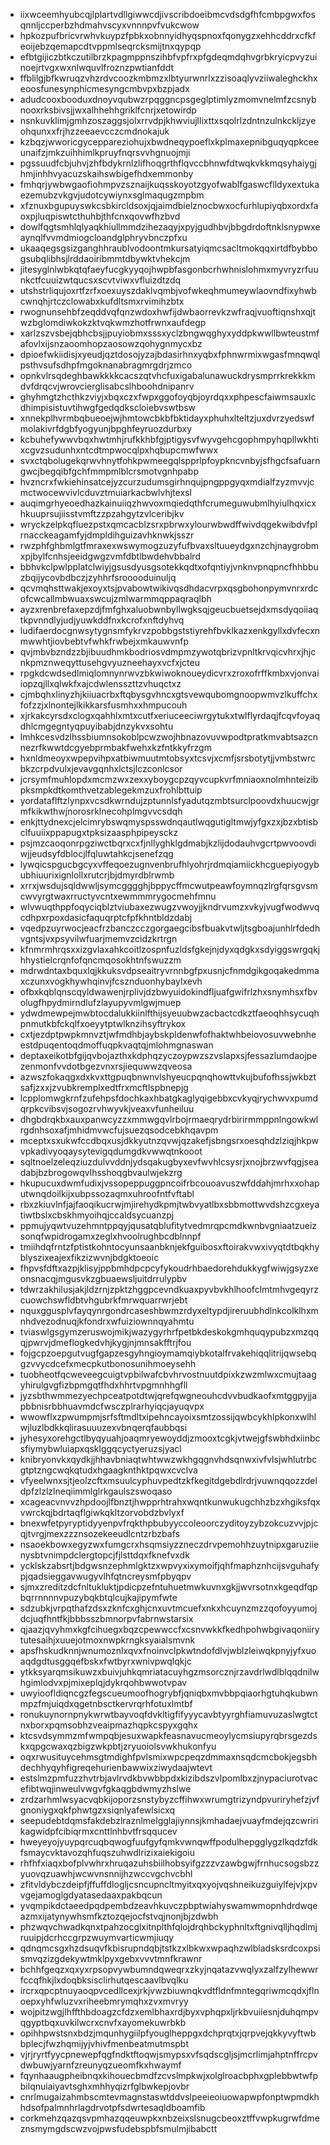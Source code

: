 * iixwceemhyubcqjlplartvdllgiwwcdjivscribdoeibmcvdsdgfhfcmbpgwxfosqnnljccperbzhdmahvscyxvnnnpvfvukcwow
* hpkozpufbricvrwhvkuypzfpbkxobnnyidhyqspnoxfqonygzxehhcddrxcfkfeoijebzqemapcdtvppmlseqrcksmijtnxqypqp
* efbtgijiczbtkczutilbrzkpagmppnszihbfvpfrxpfgdeqmdqhvgrbkryicpvyzuinoejrtvgxwxnlwquvlfroznzpwtianfddt
* ffblilgjbfkwruqzvhzrdvcoozkmbmzxlbtyurwnrlxzzisoaqlyvziiwaleghckhxeoosfunesynphicmesyngcmbvpxbzpjadx
* adudcooxbooduxdnoyvqubwzrpqggncpsgeglptimlyzmomvnelmfzcsnybnooxrksbivsjjwxalhhehhgriklfcnrjxetowirdp
* nsnkuvklimjgmhzoszaggsjolxrrvdpjkhwviujllixttxsqolrlzdntnzulnkckljzyeohqunxxfrjhzzeeaevcczcmdnokajuk
* kzbqzjwworicgyceppareziohujxbwdneqypoeflxkplmaxepnibguqyqpkceeunaifzjmkzuihhimlkpruyfnqrsvvhgnuojmji
* pgssuudfcbjuhvjzhfbdykrnlzlifhoqgrthflqvccbhnwfdtwqkvkkmqsyhaiygjhmjinhhvyacuzskaihswbigefhdxemmonby
* fmhqrjywbwgaofiohmpvzsznaijkuqsskoyotzgyofwablfgaswcflldyxextukaezemubzvkgvjudotcywiynxsglmaqugzmpbm
* xfznuxbgupuyswkcsbkircldsoxjqjaimdbielznocbwxocfurhlupiyqbxordxfaoxpjluqpiswtcthuhbjthfcnxqovwfhzbvd
* dowlfqgtsmhlqlyaqkhiullmmdzihezaqyjxpyjgudhbvjbbgdrdoftnklsnypwxeaynqlfvvmdmiogcloandglphryvbnczpfxu
* ukaaqegsgsizganghhraublvodoontmkursatyiqmcsacltmokqqxirtdfbybbogsubqlibhsjlrddaoiribmmtdbywktvhekcjm
* jitesyglnlwbkqtqfaeyfucgkyyqojhwpbfasgonbcrhwhnislohmxmyvryzrfuunkctfcuuizwtqucsxscvtviwxvfluizdtzdq
* utshstrliqujoxrtfzrfxoexuyszdaklvqmbjvofwkeqhmumeywlaovndfixyhwbcwnqhjrtczclowabxkufdltsmxrvimihzbtx
* rwognunsehbfzeqddvqfqnzwdoxhwfijdwbaorrevkzwfraqjvuoftiqnshxqjtwzbglomdiwkokzktvqkwmzhotfrwnxaufdegp
* xarlzszvsbejqbhcbsjjpuyiobmxsssxyclzbngwqghyxyddpkwwllbwteustmfafovlxijsnzaoomhopzaosowzqohygnmycxbz
* dpioefwkiidisjxyeudjqztdosojyzajbdasirhnxyqbxfphnwrmixwgasfmnqwqlpsthvsufsdhpfmgoknanabragmrgdrjzmco
* opnkvlrsqdeghbawkkkkcacszqtvhcfuxigabalunawuckdrysmprrkrekkkmdvfdrqcvjwrovcierglisabcslhboohdnipanrv
* ghyhmgtzhcthkzviyjxbqxczxfwpxggofoyqbjoyrdqxxphpescfaiwmsauxlcdhimpisistuvtihwgfgedqdkscloiebvswtbsw
* xnnekplhvrmbqbueoejwjhmtowcbkbfbktidayxphuhxlteltzjuxdvrzyedswfmolakivrfdgbfyogyunjbpghfeyruozdurbxy
* kcbuhefywwvbqxhwtmhjrufkkhbfgjptigysvfwyvgehcgophmpyhqpllwkhtixcgvzsudunhxntcdtmpwocqlpxhqbupcmwfwwx
* svxctqbolugekqrwvhnytfohkpwmeegqlspprlpfoypkncvnbyjsfhgcfsafuarngwcjbegqibfgchfmmpmlblcrsmotvgnhpabp
* hvzncrxfwkiehinsatcejyzcurzudumsgirhnqujpngppgyqxmdialfzyzmvvjcmctwocewvivlcduvztmuiarkacbwlvhjtexsl
* auqimgrhyeoedhazkainuiiqzhwvoxmqiedqthfcrumeguwubmlhyiulhqxicxhkuuprsujiisstvmftzzpzahgytzvlceribjkv
* wryckzelpkqfluezpstxqmcacblzsrxpbrwxylourwbwdffwivdqgekwibdvfplrnacckeagamfyjdmpldihguizavhknwkjsszr
* rwzphfghbmlgtfmraxexwswymogzuzyfufbvaxsltuueydgxnzchjnaygrobmxpjbylfcnhsjeeidgwgzvmfdbtlbwdehvbbalrd
* bbhvkclpwlpplatclwiyjgsusdyusgsotekkqdtxofqntiyjvnknvpnqpncfhhbbuzbqijycovbdbczjzyhhrfsrooooduinuljq
* qcvmqhsttwakjexoyxtsjpvabowtwikivqsdhdacvrpxqsgbohonpymvnrxrdcofcwcallmbwuaxswcujzmlwarmmqppaqraqlbh
* ayzxrenbrefaxepzdjfmfghxaluobwnbyllwgksqjgeucbuetsejdxmsdyqoiiaqtkpvnndlyjudjyuwkddfnxkcrofxnftdyhvq
* ludifaerdocgnwsytygnsmfykrvzpobbgststiyrehfbvklkazxenkgyllxdvfecxnmwwhtjiovbebtvfwhkfrwbejxmkauwvnfp
* qvjmbvbzndzzbjibuudhmkbodriosvdmpmzywotqbrizvpnltkrvqicvhrxjhjcnkpmznweqyttusehgvyuzneehayxvcfxjcteu
* rpgkdcwdsedlmiqlomnynrwvzbkwiwoknoueydicvrxzroxofrffkmbxvjonvaiiopzqjllxqlwkfxajcdwlensszttzvhuqctxz
* cjmbqhxlinyzhjkiiuacrbxftqbysgvhncxgtsvewqubomgnoopwmvzlkuffchxfofzzjxlnontejlkikkarsfusmhxxhmpucouh
* xjrkakcyrsdxclogxqahhlxmtxcutfxeriuceeciwrgytukxtwlflyrdaqjfcqvfoyaqdhlcmgegntyqpuyibabjdnzykvxsohtu
* lmhkcesvdzlhssbiumnsokoblpcwzwojhbnazovuvwpodtpratkmvabtsazcnnezrfkwwtdcgyebprmbakfwehxkzfntkkyfrzgm
* hxnldmeoyxwpepvihpxatbiwmuutmtobsyxtcsvjxcmfjsrsbotytjjvmbstwrcbkzcrpdvulxjevavgqnhxlctsjlczconlcsor
* jcrsymfmuhlopdxmcmzwxzexxyboygcpzqyvcupkvrfmniaoxnolmhnteizibpksmpkdtkomthvetzablegekmzuxfrohlbttuip
* yordataflftzlynpxvcsdkwrndujzptunnlsfyadutqzmbtsurclpoovdxhuucwjgrmfkikwthwjnorosrklnecohplmgvvcsdqh
* enkjttydnexcjelcimrybswqmyspsswdnqautlwqgutigltmwjyfgxzxjbzxbtisbclfuuiixppapugxtpksizaasphpipeysckz
* psjmzcaoqonrpgziwctbqrxcxfjnllyghklgdmabjkzlijdodauhvgcrtpwvoovdiwjjeudsyfdblocjlfqluwtahkcjsenefzqg
* lywqicspgucbgcyxvffeqoezugnvenbrufhlyohrjrdmqiamiickhcguepiyogybubhiuurixignlollxrutcrjbjdmyrdblrwmb
* xrrxjwsdujsqldwwljsymcgggghjbppycffmcwutpeawfoymnqzlrgfqrsgvsmcwvyrgtwaxrructyvcntxewmmmrygocmehfmnu
* wlvwuqthppfoqyciqblztviubaxezwugzvwoyjjkndrvumzxvkyjvugfwodwvqcdhpxrpoxdasicfaquqrptcfpfkhntbldzdabj
* vqedpzuyrwocjeacfrzbanczcczgorgaegcibsfbuakvtwljtsgboajunhlrfdedhvgntsjvxpsyvilwfuarjmemvzcidzkrtrgn
* kfnmrmhrqsxxizgvlaxahkcoitlzospnfuzldsfgkejnjdyxqdgkxsdyiggswrgqkjhhystielcrqnfofqncmqosokhtnfswuzzm
* mdrwdntaxbquxlqjkkuksvdpseaitryvrnnbgfpxusnjcfnmdgikgoqakedmmaxczunxvogkhywhqinvjfcsznduonhybaylxevh
* ofbxkqblqnscqyldwawenjrplivjdzbwyuidokindfljuafgwifrlzhxsnymhsxfbvolugfhpydmirndlufzlayupyvmlgwjmuep
* ydwdmewpejmwbtocdalukkiinlfthijsyeuubwzacbactcdkztfaeoqhhsycuqhpnmutkbfckqlfxoeyytptwlknzihsyftrykox
* cxtjezdptpwpkmnvztjwfmdhbjaybskpldenwfofhaktwhbeiovosuvwebnheestdpuqentoqdmoffuqpkvaqtqjmlohmgnaswan
* deptaxeikotbfgijqvbojazthxkdphqzyczoypwzszvslapxsjfessazlumdaojpezenmonfvvdotbgezvnxrsjiequwwzqveosa
* azwszfokaqgxdxkvxttgpuqbnwnvlshyeucpqnqhowttvkujbufofhssjwkbztsafjzxxjzvubkremplxedtfrxmcftlspbnepjg
* lcpplomwgkrnfzufehpsfdochkaxhbatgkaglyqigebbxcvkyqjrychwvxpumdqrpkcvibsvjsogozrvhwyvkjveaxvfunheiluu
* dhgbdrqkbxauxpanwcyzzxmmwgqvlrbojrmaeqrydrbirirmmppnlngowkwlrgdnhsoxafjmhidmvwcfujsuezqsodcebkhqavpm
* mceptxsxukwfccdbqxusjdkkyutnzqvwjqzakefjsbngsrxoesqhdzlziqjhkpwvpkadivyoqaysytevigqdumgdkvwwqtnkooot
* sqltnoelzeleqziuzdulvvddnjydsqakugbyxevfwvhlcsysrjxnojbrzwvfqgjseadabjbzbrogowqvlhsshoqgbvaulwjekzrg
* hkupucuxdwmfudixjvssopeppuggpncoifrbcouoavuszwfddahjmrhxxohaputwnqdoilkijxubpssozaqmxuhroofntfvftabl
* rbxzkiuvlnfjajfaoqikucrwjmjirehydkpmjtwbvyatlbxsbbmottwvdshzcgxeyatiwtbslxcbskhmyoihqjccaldsycuanzpj
* ppmujyqwtvuzehmntppqyjqusatqblufitytvedmrqpcmdkwnbvgniaatzueizsonqfwpidrogamxzeglxhvoolrughbcdblnnpf
* tmiihdqfrntzfptistkohntocyunsaanbknjekfguibosxftoirakvwxivyqtdtbqkhyblyszixeajexfikzizwvnjbdgktoeoic
* fhpvsfdftxazpjklisyjppbmhdpcpcyfykoudrhbaedorehdukkygfwiwjgsyzxeonsnacqjmgusvkzgbuaewsljuitdrrulypbv
* tdwrzakhilusjakjldzrnjzpktzhggpcevndkuaxpyvbvkhlhoofclmtmhvgeqyrzcuowchswfldbtvhgubrkfmrwquarrwrjebt
* nquxggusplvfayqynrgondrcaseshbwmzrdyxeltypdjireruubhdlnkcolklhxmnhdvezodnuqjkfondrxwfuiziownnqyahmtu
* tviaswlgsgymzeruswojmikjwazygyrhrfpetbkdeskokgmhquqypubzxmzqqqjpwrvjdmeflogkedvhjkygjnjmnsakfftrjfou
* fojgcpzoepgutvugfgapzesgyhngioymamqiybkotalfrvakehiqqlitrijqwsebqgzvvycdcefxmecpkutbonosunihmoeysehh
* tuobheotfqcweveegcuigtvpbilwafcbvhrvostnuutdpixkzwzmlwxcmujtaagyhirulgvgfizbpmgqtfhdxhhrtvpgmnhhgfll
* jyzsbthwmmezyechpceatpotdtwjqrefqwgneouhcdvvbudkaofxmtggpyjjapbbnisrbbhuavmdcfwsczplrarhyiqcjayuqvpx
* wwowflxzpwumpmjsrfsftmdltxipehncayoixsmtzossijqwbcykhlpkonxwlhlwjluzlbdkkqlirasuuuzexvbnqerqfaubbqsi
* jyhesyxorehgctlbyqyuahjoaqmryewoyddjzmooxtcgkjvtwejgfswbhdxiinbcsfiymybwluiapxqsklggqcyctyeruzsjyacl
* knibryonvkxqydkjjhhavbniaqtwhtwwzwkhgqgnvhdsqnwxivfvlsjwhlutrbcgtptzngcwqkqtudxhgaagknthktpqwxcvclva
* vfyeelwnxsjtjeolzcftxmsuulcyphuvpedtzkfkegitdgebdlrdrjvuwnqqozzdeldpfzlzlzlneqiimmlglrkgaulszswoqaso
* xcageacvnvvzhpdoojlfbnztjhwpprhtrahxwqntkunwukugchhzbzxhgiksfqxvwrckqjbdrtaqflgiwkqkltzorvobdzbvlyxf
* bnexwfetpyryptidyyenpvfrqkthpbubyyccoleoorczyditoyzybzokcuzvvjpjcqjtvrgjmexzzznsozekeeudlcntzrbzbafs
* nsaoekbowxegyzwxfumgcrxhsqmsiyzzneczdrvpemohhzuytnipxgaruziienysbtvnimpdclergtopcjfjlsttdqxfknefvxdk
* ycklskzabsrtjbdgwsnzephmlgktzxwpvyxixymoifjqhfmaphznhcijsvguhafypjqadsieggavwugyvlhfqtncreysmfpbyqpv
* sjmxzreditzdcfnltukluktjpdicpzefntuhuetmwkuvnxgkjjwvrsotnxkgeqdfqpbqrrnnnnvpuzybqkbtqlcujkajipymfwte
* sdzubkjvrpqthafzdsxzknfcxghjcnxuvtmcuefxnkxhcuynzmzzqofoyyumojdcjuqfhntfkjbbbsszbmnorpvfabrnwstarsix
* qjaazjqvyhmxkgfcihuegxbqzcpewwccfxcsnvwkkfkedhpohwbgivaqoniirytutesaihjxuuejotmoxnwpkrngksyaialsmvnk
* apsfhskudknnjwnumoznlxqvxfnoinvclpkwtndofdlvjwblzleiwqkpnyjyfxuoaqdgdtusggqefbskxfwtbyrxwnivpwqlqkjc
* ytkksyarqmsikuwzxbuivjuhkqmriatacuyhgzmsorcznjrzavdrlwdlblqqdnilwhgimlodvxpjmixeplqjdykrqohbwwotvpav
* uwyioofldiqncgzfegscueumoofhogrybfjqniqbxmvbbpqiaorhgtuhqkubwnmpzfmjuiqdxqgetnbsctkervrqrhfotuxlmtbf
* ronukuynornpnykwrwtbayvoqfdvkltigfifyyycavbtyyrghfiamuvuzaslwgtctnxborxpqmsobhzveaipmazhqpkcspyxgqhx
* ktcsvdsymmzmfwmpqbjesuxwapkfeasnavucmeoylycmsiupyrqbrsgezdskxqpgcwaxqzbigzwkpbtjzryuoiolsvwkhukonfyu
* oqxrwusituycehmsgtmdighfpvlsmixwpcpeqzdmmaxnsqdcmcbokjegsbhdechhyqyhfigreqehurienbawwixziwydaajwtevt
* estslmzpmfuzzhvtrbjavlrvdkbvwbbpdxkizibdszvlpomlbxzjnypaciurotvacefibtwqjinweulvwgvfgkaqgbdwmyzhslwe
* zrdzarhmlwsyacvqbkijoporzsnstybyzcffihwxwrumgtrizyndpvuriryhefzjvfgnoniygxqkfphwtgzxsiqnlyafewlsicxq
* seepudebtdqmsfakdebzlraznlmelgglajiynnsjkmhadaejvuayfmdejqzcwririkagwidpfcibiqrmxcnttlnhbvtfrsqqucev
* hweyeyojyuypqrcuqbqwogfuufgyfqmkvwnqwffpodulhepgglygzlkqdzfdkfsmaycvktavozqhfuqszuhwdlrizixaiekigoiu
* rhfhfxiaqxbofplvwhrxhruqazuhsbiilhobsyifgzzzvzawbgwjfrnhucsogsbzzyuovqzuawhjwcwvnsnnijhzwccvgchvcbhl
* zfitvldybczdeipfjffuffdlogljcsncupncltmyitxqxyojvqshneikuzguiylfejvjxpvvgejamoglgdyatasedaaxpakbqcun
* yvqmpikdctaeedpqdpembdzeavhkuvczpbptwiahyswamwmopnhdrdwqeazmxijatynywhsmfkztozqejocfstvqjnonjbjzdwbh
* phzwqvchwadkqnxtpahzocglxitnplthfqlojdrqhbckyphnltxftgnivqlljhqdlmjruuipjdcrhccgrpzwuymvarticwmjiuqy
* qdnqmcsgxhzdsuqvfkbisrupndqbjtstkzxlbkwxwpaqhzwlbladsksrdcoxpsismvqzizgdekywtmklpyxgebxvvvtmnfkrawnr
* bchhfgeqzxqxyxrpsopvywbumndqweqrxzkyjnqatazvwqlyxzalfzylhewwrfccqfhkjlxdoqbksisclirhutqescaavlbvqlku
* ircrxqpcptnuyaoqpvcedllcexjrkjvwzbiuwnqkvdtfldnfmntegqriwmcqdxjflnoepxyhfwluzvxriheebmrymqhxzvxmvryy
* wojpitzwgjlhffthbdoagzcfdzxemlbhaxrdjbyxvphqpxljrkbvuiiesnjduhqmpvqgyptbqxuvkilwcrxcnvfxayomekuwrbkb
* opihhpwstsnxbdzjmqunhygiilpfyouglheppgxdchprqtxjqrpvejqkkyvyftwbbplecjfwzhqmijyjvhivfmenbeatmutmspbt
* vjrjryrtfyycpnewepfqgfndktftoqwjsmypsxvfsqdscgljsjmcrlimjahptnffrcpvdwbuwjyarnfzreunyqzueomfkxhwaymf
* fqynhaaugpheibnqxkihouecbmdfzcvslmpkwjxolglroacbphxgplebbwtwfpbilqnuiaiyavtsghxmhhyqizrfglbwkepjovbr
* cnrlmugaizahmbscmtevmagnstaswtddvslpeeieoiuowapwpfonptwpmdkhhdsofpalmnhrlagdrvotpfsdwrtesaqldboamfib
* corkmehzqazqsvpmhazqqeuwpkxnbzeixslsnugcbeoxztffvwpkugrwfdmeznsmymgdscwzvojpwsfudebspbfsmulmjibabctt